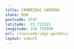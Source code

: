 ```yaml
---
title: CAMBRIDGE GARDENS
state: NSW
postcode: 2747
latitude: -33.722323
longitude: 150.739398
url: /nsw/cambridge-gardens/
layout: suburb
---
```

